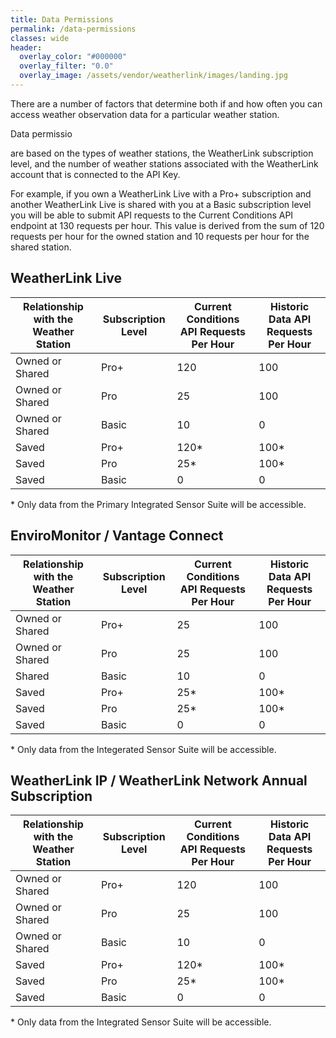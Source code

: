 ```yaml
---
title: Data Permissions
permalink: /data-permissions
classes: wide
header:
  overlay_color: "#000000"
  overlay_filter: "0.0"
  overlay_image: /assets/vendor/weatherlink/images/landing.jpg
---
```


There are a number of factors that determine both if and how often you can access weather observation data for a particular weather station.







Data permissio



are based on the types of weather stations, the WeatherLink subscription level, and the number of weather stations associated with the WeatherLink account that is connected to the API Key.

For example, if you own a WeatherLink Live with a Pro+ subscription and another WeatherLink Live is shared with you at a Basic subscription level you will be able to submit API requests to the Current Conditions API endpoint at 130 requests per hour. This value is derived from the sum of 120 requests per hour for the owned station and 10 requests per hour for the shared station.

## WeatherLink Live

Relationship with the Weather Station|Subscription Level|Current Conditions API Requests Per Hour|Historic Data API Requests Per Hour
-|-|-|-
Owned or Shared |Pro+  |120  |100
Owned or Shared |Pro   |25   |100
Owned or Shared |Basic |10   | 0
Saved           |Pro+  |120* |100*
Saved           |Pro   |25*  |100*
Saved           |Basic |0    |0

\* Only data from the Primary Integrated Sensor Suite will be accessible.

## EnviroMonitor / Vantage Connect

Relationship with the Weather Station|Subscription Level|Current Conditions API Requests Per Hour|Historic Data API Requests Per Hour
-|-|-|-
Owned or Shared |Pro+  |25   |100
Owned or Shared |Pro   |25   |100
Shared          |Basic |10   | 0
Saved           |Pro+  |25*  |100*
Saved           |Pro   |25*  |100*
Saved           |Basic |0    |0

\* Only data from the Integerated Sensor Suite will be accessible.

## WeatherLink IP / WeatherLink Network Annual Subscription

Relationship with the Weather Station|Subscription Level|Current Conditions API Requests Per Hour|Historic Data API Requests Per Hour
-|-|-|-
Owned or Shared |Pro+  |120  |100
Owned or Shared |Pro   |25   |100
Owned or Shared |Basic |10   | 0
Saved           |Pro+  |120* |100*
Saved           |Pro   |25*  |100*
Saved           |Basic |0    |0

\* Only data from the Integrated Sensor Suite will be accessible.
